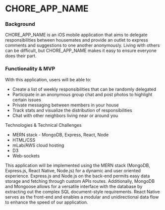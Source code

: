 # CHORE_APP_NAME
### Background
CHORE_APP_NAME is an iOS mobile application that aims to delegate responsibilities between housemates and provide an outlet to express comments and suggestions to one another anonymously. Living with others can be difficult, but CHORE_APP_NAME makes it easy to ensure everyone does their part.
### Functionality & MVP
With this application, users will be able to:
+ Create a list of weekly responsibilities that can be randomly delegated
+ Participate in an anonymous group chat and post photos to highlight certain issues
+ Private messaging between members in your house
+ Track stats and visualize the distribution of responsibilities
+ Chat with other neighbors living near or around you

Technologies & Technical Challenges
+ MERN stack - MongoDB, Express, React, Node
+ HTML/CSS
+ mLab/AWS cloud hosting
+ D3
+ Web-sockets


This application will be implemented using the MERN stack (MongoDB, Express.js, React Native, Node.js) for a dynamic and user oriented experience. Express.js and Node.js on the back-end permits easy data storage and fetching through custom APIs routes. Additionally, MongoDB and Mongoose allows for a versatile interface with the database by extracting out the complex SQL document-style requirements. React Native serves as the front-end and enables a modular and unidirectional data flow to enhance the speed of our application.
